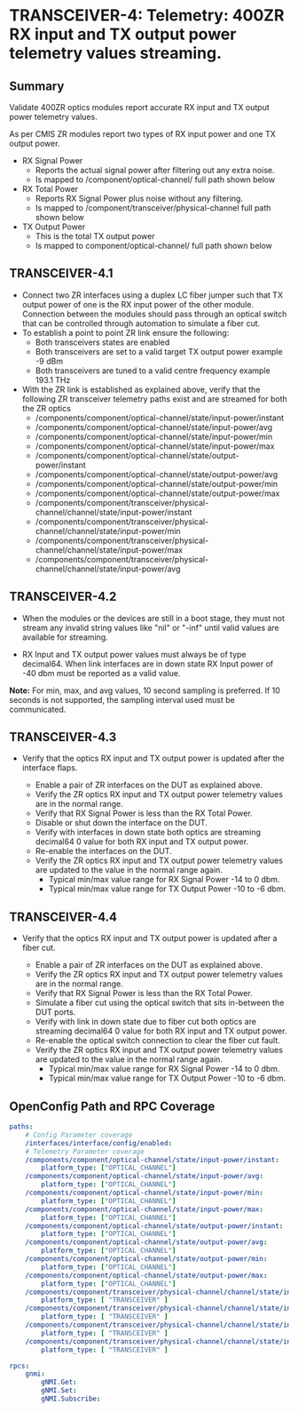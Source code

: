# TRANSCEIVER-4: Telemetry: 400ZR RX input and TX output power telemetry values streaming. 

## Summary

Validate 400ZR optics modules report accurate RX input and TX output power
telemetry values.

As per CMIS ZR modules report two types of RX input power and one TX output
power.
* RX Signal Power
  * Reports the actual signal power after filtering out any extra noise.
  * Is mapped to /component/optical-channel/ full path shown below
* RX Total Power
  * Reports RX Signal Power plus noise without any filtering.
  * Is mapped to /component/transceiver/physical-channel full path shown below
* TX Output Power
  * This is the total TX output power
  * Is mapped to component/optical-channel/ full path shown below


## TRANSCEIVER-4.1

*   Connect two ZR interfaces using a duplex LC fiber jumper such that TX
    output power of one is the RX input power of the other module. Connection
    between the modules should pass through an optical switch that can be
    controlled through automation to simulate a fiber cut.  
*   To establish a point to point ZR link ensure the following:
      * Both transceivers states are enabled
      * Both transceivers are set to a valid target TX output power
        example -9 dBm
      * Both transceivers are tuned to a valid centre frequency
        example 193.1 THz
*   With the ZR link is established as explained above, verify that the
    following ZR transceiver telemetry paths exist and are streamed for both
    the ZR optics
    *   /components/component/optical-channel/state/input-power/instant
    *   /components/component/optical-channel/state/input-power/avg
    *   /components/component/optical-channel/state/input-power/min
    *   /components/component/optical-channel/state/input-power/max
    *   /components/component/optical-channel/state/output-power/instant
    *   /components/component/optical-channel/state/output-power/avg
    *   /components/component/optical-channel/state/output-power/min
    *   /components/component/optical-channel/state/output-power/max
    *   /components/component/transceiver/physical-channel/channel/state/input-power/instant
    *   /components/component/transceiver/physical-channel/channel/state/input-power/min
    *   /components/component/transceiver/physical-channel/channel/state/input-power/max
    *   /components/component/transceiver/physical-channel/channel/state/input-power/avg

## TRANSCEIVER-4.2

*   When the modules or the devices are still in a boot stage, they must not
    stream any invalid string values like "nil" or "-inf" until valid values
    are available for streaming.

*   RX Input and TX output power values must always be of type decimal64.
    When link interfaces are in down state RX Input power of -40 dbm must be
    reported as a valid value.

**Note:** For min, max, and avg values, 10 second sampling is preferred. If 
          10 seconds is not supported, the sampling interval used must be
          communicated.

## TRANSCEIVER-4.3

*   Verify that the optics RX input and TX output power is updated after the
    interface flaps.

    *   Enable a pair of ZR interfaces on the DUT as explained above.
    *   Verify the ZR optics RX input and TX output power telemetry values are
        in the normal range.
    *   Verify that RX Signal Power is less than the RX Total Power.
    *   Disable or shut down the interface on the DUT.
    *   Verify with interfaces in down state both optics are streaming decimal64 0
        value for both RX input and TX output power.
    *   Re-enable the interfaces on the DUT.
    *   Verify the ZR optics RX input and TX output power telemetry values are
        updated to the value in the normal range again.
        * Typical min/max value range for RX Signal Power -14 to 0 dbm.
        * Typical min/max value range for TX Output Power -10 to -6 dbm.

## TRANSCEIVER-4.4

*   Verify that the optics RX input and TX output power is updated after a
    fiber cut.

    *   Enable a pair of ZR interfaces on the DUT as explained above.
    *   Verify the ZR optics RX input and TX output power telemetry values are
        in the normal range.
    *   Verify that RX Signal Power is less than the RX Total Power.
    *   Simulate a fiber cut using the optical switch that sits in-between the
        DUT ports.
    *   Verify with link in down state due to fiber cut both optics are streaming
        decimal64 0 value for both RX input and TX output power.
    *   Re-enable the optical switch connection to clear the fiber cut fault.
    *   Verify the ZR optics RX input and TX output power telemetry values are
        updated to the value in the normal range again.
        * Typical min/max value range for RX Signal Power -14 to 0 dbm.
        * Typical min/max value range for TX Output Power -10 to -6 dbm.

## OpenConfig Path and RPC Coverage

```yaml
paths:
    # Config Parameter coverage
    /interfaces/interface/config/enabled:
    # Telemetry Parameter coverage
    /components/component/optical-channel/state/input-power/instant:
        platform_type: ["OPTICAL_CHANNEL"]
    /components/component/optical-channel/state/input-power/avg:
        platform_type: ["OPTICAL_CHANNEL"]
    /components/component/optical-channel/state/input-power/min:
        platform_type: ["OPTICAL_CHANNEL"]
    /components/component/optical-channel/state/input-power/max:
        platform_type: ["OPTICAL_CHANNEL"]
    /components/component/optical-channel/state/output-power/instant:
        platform_type: ["OPTICAL_CHANNEL"]
    /components/component/optical-channel/state/output-power/avg:
        platform_type: ["OPTICAL_CHANNEL"]
    /components/component/optical-channel/state/output-power/min:
        platform_type: ["OPTICAL_CHANNEL"]
    /components/component/optical-channel/state/output-power/max:
        platform_type: ["OPTICAL_CHANNEL"]
    /components/component/transceiver/physical-channel/channel/state/input-power/instant:
        platform_type: [ "TRANSCEIVER" ]
    /components/component/transceiver/physical-channel/channel/state/input-power/min:
        platform_type: [ "TRANSCEIVER" ]
    /components/component/transceiver/physical-channel/channel/state/input-power/max:
        platform_type: [ "TRANSCEIVER" ]
    /components/component/transceiver/physical-channel/channel/state/input-power/avg:
        platform_type: [ "TRANSCEIVER" ]

rpcs:
    gnmi:
        gNMI.Get:
        gNMI.Set:
        gNMI.Subscribe:
```